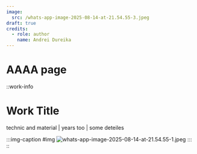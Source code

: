 ```yaml
---
image:
  src: /whats-app-image-2025-08-14-at-21.54.55-3.jpeg
draft: true
credits:
  - role: author
    name: Andrei Dureika
---
```


# AAAA page

::work-info
# Work Title

technic and material | years too | some deteiles

  :::img-caption
  #img
  ![whats-app-image-2025-08-14-at-21.54.55-1.jpeg](/1Y4A1552.jpg)
  :::
::
